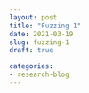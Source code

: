 ```yaml
---
layout: post
title: "Fuzzing 1"
date: 2021-03-19
slug: fuzzing-1
draft: true

categories:
- research-blog
---
```

